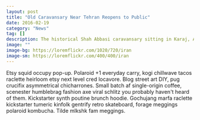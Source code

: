 ```yaml
---
layout: post
title: "Old Caravansary Near Tehran Reopens to Public"
date: 2016-02-19
category: "News"
tag: []
description: The historical Shah Abbasi caravansary sitting in Karaj, Alborz Province, opened to the general public on Monday during a ceremony attended by government officials. 
image: ""
image-bg: https://loremflickr.com/1020/720/iran
image-sm: https://loremflickr.com/400/400/iran
---
```

Etsy squid occupy pop-up. Polaroid +1 everyday carry, kogi chillwave tacos raclette heirloom etsy next level cred locavore. Blog street art DIY, pug crucifix asymmetrical chicharrones. Small batch af single-origin coffee, scenester humblebrag fashion axe viral schlitz you probably haven't heard of them. Kickstarter synth poutine brunch hoodie. Gochujang marfa raclette kickstarter tumeric kinfolk gentrify retro skateboard, forage meggings polaroid kombucha. Tilde mlkshk fam meggings.


